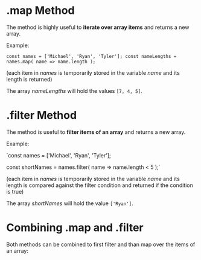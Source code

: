 # .map Method
The method is highly useful to **iterate over array items** and returns a new array.

Example:

`const names = ['Michael', 'Ryan', 'Tyler'];
const nameLengths = names.map( name => name.length );`

(each item in _names_ is temporarily stored in the variable _name_ and its length is returned)

The array _nameLengths_ will hold the values `[7, 4, 5]`.



# .filter Method
The method is useful to **filter items of an array** and returns a new array.

Example:

`const names = ['Michael', 'Ryan', 'Tyler'];

const shortNames = names.filter( name => name.length < 5 );`

(each item in _names_ is temporarily stored in the variable _name_ and its length is compared against the filter condition and returned if the condition is true)

The array _shortNames_ will hold the value `['Ryan']`.

# Combining .map and .filter

Both methods can be combined to first filter and than map over the items of an array:
